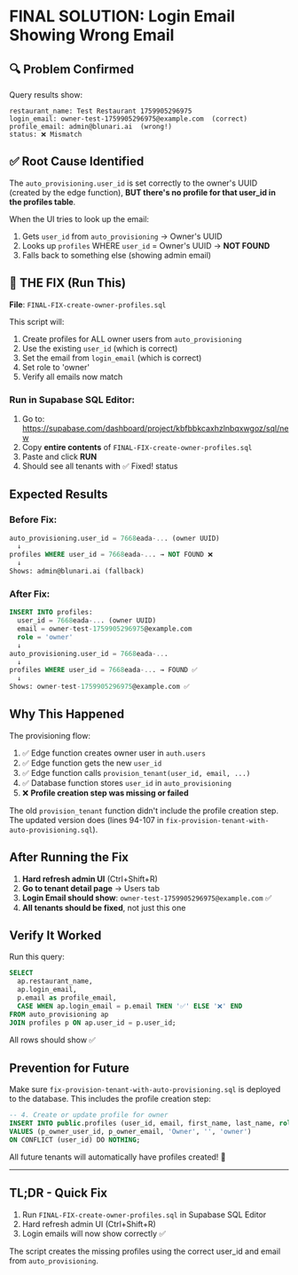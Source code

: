 # FINAL SOLUTION: Login Email Showing Wrong Email

## 🔍 Problem Confirmed

Query results show:
```
restaurant_name: Test Restaurant 1759905296975
login_email: owner-test-1759905296975@example.com  (correct)
profile_email: admin@blunari.ai  (wrong!)
status: ❌ Mismatch
```

## ✅ Root Cause Identified

The `auto_provisioning.user_id` is set correctly to the owner's UUID (created by the edge function), **BUT there's no profile for that user_id in the profiles table**.

When the UI tries to look up the email:
1. Gets `user_id` from `auto_provisioning` → Owner's UUID
2. Looks up `profiles` WHERE `user_id` = Owner's UUID → **NOT FOUND**
3. Falls back to something else (showing admin email)

## 🚀 THE FIX (Run This)

**File**: `FINAL-FIX-create-owner-profiles.sql`

This script will:
1. Create profiles for ALL owner users from `auto_provisioning`
2. Use the existing `user_id` (which is correct)
3. Set the email from `login_email` (which is correct)
4. Set role to 'owner'
5. Verify all emails now match

### Run in Supabase SQL Editor:

1. Go to: https://supabase.com/dashboard/project/kbfbbkcaxhzlnbqxwgoz/sql/new
2. Copy **entire contents** of `FINAL-FIX-create-owner-profiles.sql`
3. Paste and click **RUN**
4. Should see all tenants with ✅ Fixed! status

## Expected Results

### Before Fix:
```sql
auto_provisioning.user_id = 7668eada-... (owner UUID)
  ↓
profiles WHERE user_id = 7668eada-... → NOT FOUND ❌
  ↓
Shows: admin@blunari.ai (fallback)
```

### After Fix:
```sql
INSERT INTO profiles:
  user_id = 7668eada-... (owner UUID)
  email = owner-test-1759905296975@example.com
  role = 'owner'
  ↓
auto_provisioning.user_id = 7668eada-...
  ↓
profiles WHERE user_id = 7668eada-... → FOUND ✅
  ↓
Shows: owner-test-1759905296975@example.com ✅
```

## Why This Happened

The provisioning flow:
1. ✅ Edge function creates owner user in `auth.users`
2. ✅ Edge function gets the new `user_id`  
3. ✅ Edge function calls `provision_tenant(user_id, email, ...)`
4. ✅ Database function stores `user_id` in `auto_provisioning`
5. ❌ **Profile creation step was missing or failed**

The old `provision_tenant` function didn't include the profile creation step. The updated version does (lines 94-107 in `fix-provision-tenant-with-auto-provisioning.sql`).

## After Running the Fix

1. **Hard refresh admin UI** (Ctrl+Shift+R)
2. **Go to tenant detail page** → Users tab
3. **Login Email should show**: `owner-test-1759905296975@example.com` ✅
4. **All tenants should be fixed**, not just this one

## Verify It Worked

Run this query:
```sql
SELECT 
  ap.restaurant_name,
  ap.login_email,
  p.email as profile_email,
  CASE WHEN ap.login_email = p.email THEN '✅' ELSE '❌' END
FROM auto_provisioning ap
JOIN profiles p ON ap.user_id = p.user_id;
```

All rows should show ✅

## Prevention for Future

Make sure `fix-provision-tenant-with-auto-provisioning.sql` is deployed to the database. This includes the profile creation step:

```sql
-- 4. Create or update profile for owner
INSERT INTO public.profiles (user_id, email, first_name, last_name, role)
VALUES (p_owner_user_id, p_owner_email, 'Owner', '', 'owner')
ON CONFLICT (user_id) DO NOTHING;
```

All future tenants will automatically have profiles created! 🚀

---

## TL;DR - Quick Fix

1. Run `FINAL-FIX-create-owner-profiles.sql` in Supabase SQL Editor
2. Hard refresh admin UI (Ctrl+Shift+R)
3. Login emails will now show correctly ✅

The script creates the missing profiles using the correct user_id and email from `auto_provisioning`.
